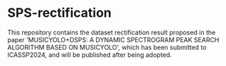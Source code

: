# SPS-rectification
This repository contains the dataset rectification result proposed in the paper 'MUSICYOLO+DSPS: A DYNAMIC SPECTROGRAM PEAK SEARCH ALGORITHM BASED ON MUSICYOLO', which has been submitted to ICASSP2024, and will be published after being adopted.
